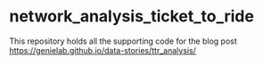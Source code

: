 # network_analysis_ticket_to_ride
This repository holds all the supporting code for the blog post
https://genielab.github.io/data-stories/ttr_analysis/
